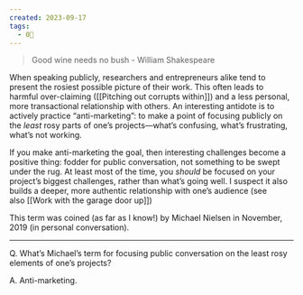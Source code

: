 ```yaml
---
created: 2023-09-17
tags:
  - 0🌲
---
```

> Good wine needs no bush - William Shakespeare

When speaking publicly, researchers and entrepreneurs alike tend to present the rosiest possible picture of their work. This often leads to harmful over-claiming ([[Pitching out corrupts within]]) and a less personal, more transactional relationship with others. An interesting antidote is to actively practice “anti-marketing”: to make a point of focusing publicly on the _least_ rosy parts of one’s projects—what’s confusing, what’s frustrating, what’s not working.

If you make anti-marketing the goal, then interesting challenges become a positive thing: fodder for public conversation, not something to be swept under the rug. At least most of the time, you _should_ be focused on your project’s biggest challenges, rather than what’s going well. I suspect it also builds a deeper, more authentic relationship with one’s audience (see also [[Work with the garage door up]])

This term was coined (as far as I know!) by Michael Nielsen in November, 2019 (in personal conversation).

---

Q. What’s Michael’s term for focusing public conversation on the least rosy elements of one’s projects?  

A. Anti-marketing.